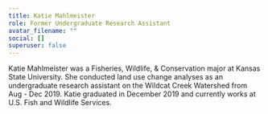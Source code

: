 ```yaml
---
title: Katie Mahlmeister
role: Former Undergraduate Research Assistant
avatar_filename: ""
social: []
superuser: false
---
```

Katie Mahlmeister was a Fisheries, Wildlife, & Conservation major at Kansas State University. She conducted land use change analyses as an undergraduate research assistant on the Wildcat Creek Watershed from Aug - Dec 2019. Katie graduated in December 2019 and currently works at U.S. Fish and Wildlife Services.